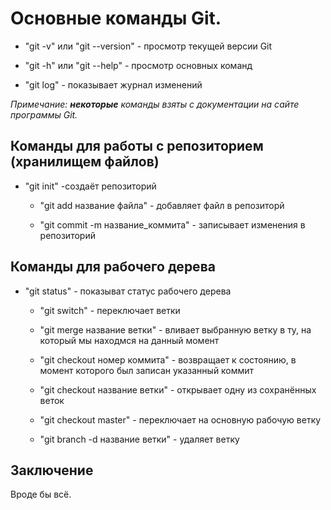 # Основные команды Git.

- "git -v" или "git --version" - просмотр текущей версии Git
- "git -h" или "git --help" - просмотр основных команд

- "git log" - показывает журнал изменений

*Примечание: __некоторые__ команды взяты
 с документации на сайте программы Git.*

## Команды для работы с репозиторием (хранилищем файлов)
 - "git init" -создаёт репозиторий
 
    - "git add название файла" - добавляет файл в репозиторй

    - "git commit -m название_коммита" - записывает изменения в репозиторий

 ## Команды для рабочего дерева
- "git status" - показыват статус рабочего дерева

    - "git switch" - переключает ветки

    - "git merge название ветки" - вливает выбранную ветку в ту, на который мы находмся на данный момент
    
    - "git checkout номер коммита" - возвращает к состоянию, в момент которого был записан указанный коммит
     - "git checkout название ветки" - открывает одну из сохранённых веток

    - "git checkout master" - переключает на основную рабочую ветку

    - "git branch -d название ветки" - удаляет ветку

## Заключение

 Вроде бы всё.
